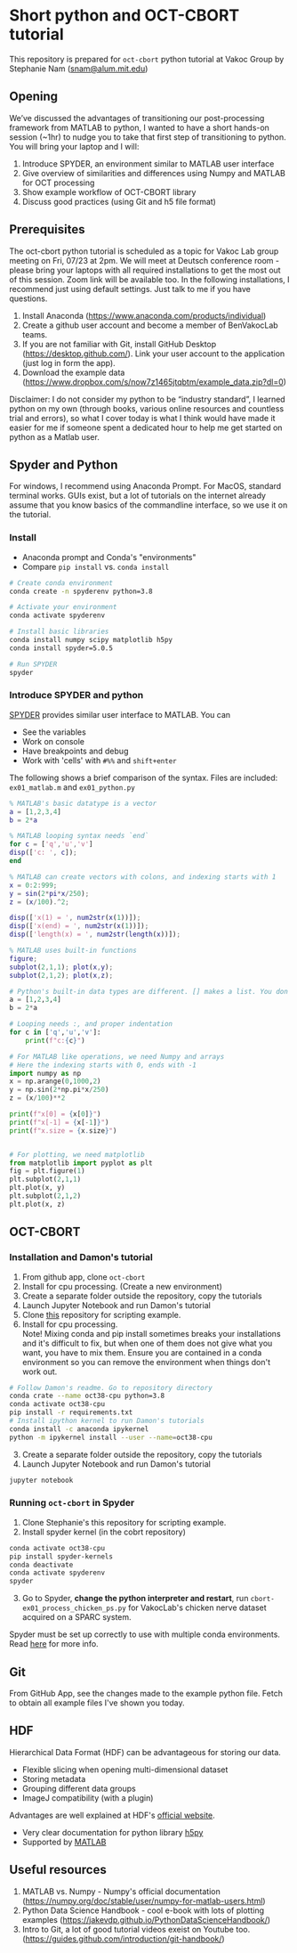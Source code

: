 # Short python and OCT-CBORT tutorial

This repository is prepared for `oct-cbort` python tutorial at Vakoc Group
by Stephanie Nam (snam@alum.mit.edu)

## Opening
We’ve discussed the advantages of transitioning our post-processing framework from MATLAB to python, I wanted to have a short hands-on session (~1hr) to nudge you to take that first step of transitioning to python. You will bring your laptop and I will:

1. Introduce SPYDER, an environment similar to MATLAB user interface
2. Give overview of similarities and differences using Numpy and MATLAB for OCT processing
3. Show example workflow of OCT-CBORT library
4. Discuss good practices (using Git and h5 file format)


## Prerequisites
The oct-cbort python tutorial is scheduled as a topic for Vakoc Lab group meeting on Fri, 07/23 at 2pm. We will meet at Deutsch conference room - please bring your laptops with all required installations to get the most out of this session. Zoom link will be available too. 
In the following installations, I recommend just using default settings. Just talk to me if you have questions. 

1. Install Anaconda (https://www.anaconda.com/products/individual)
2. Create a github user account and become a member of BenVakocLab teams.
3. If you are not familiar with Git, install GitHub Desktop (https://desktop.github.com/).  Link your user account to the application (just log in form the app).
4. Download the example data (https://www.dropbox.com/s/now7z1465jtqbtm/example_data.zip?dl=0)

Disclaimer: 
I do not consider my python to be “industry standard”, I learned python on my own (through books, various online resources and countless trial and errors), so what I cover today is what I think would have made it easier for me if someone spent a dedicated hour to help me get started on python as a Matlab user.



## Spyder and Python
For windows, I recommend using Anaconda Prompt. For MacOS, standard terminal works. GUIs exist, but a lot of tutorials on the internet already assume that you know basics of the commandline interface, so we use it on the tutorial. 


### Install

* Anaconda prompt and Conda's "environments"
* Compare `pip install` vs. `conda install`

```bash
# Create conda environment
conda create -n spyderenv python=3.8

# Activate your environment
conda activate spyderenv

# Install basic libraries
conda install numpy scipy matplotlib h5py
conda install spyder=5.0.5 

# Run SPYDER
spyder
```


### Introduce SPYDER and python

[SPYDER](https://www.spyder-ide.org/) provides similar user interface to MATLAB. You can

* See the variables
* Work on console
* Have breakpoints and debug
* Work with 'cells' with `#%%` and `shift+enter`

The following shows a brief comparison of the syntax. 
Files are included: `ex01_matlab.m` and `ex01_python.py`

```matlab
% MATLAB's basic datatype is a vector
a = [1,2,3,4]
b = 2*a

% MATLAB looping syntax needs `end`
for c = ['q','u','v']
disp(['c: ', c]);
end

% MATLAB can create vectors with colons, and indexing starts with 1
x = 0:2:999;
y = sin(2*pi*x/250);
z = (x/100).^2;

disp(['x(1) = ', num2str(x(1))]);
disp(['x(end) = ', num2str(x(1))]);
disp(['length(x) = ', num2str(length(x))]);

% MATLAB uses built-in functions
figure;
subplot(2,1,1); plot(x,y);
subplot(2,1,2); plot(x,z);
```


```python
# Python's built-in data types are different. [] makes a list. You don't need ;
a = [1,2,3,4]
b = 2*a 

# Looping needs :, and proper indentation
for c in ['q','u','v']:
    print(f"c:{c}")

# For MATLAB like operations, we need Numpy and arrays
# Here the indexing starts with 0, ends with -1
import numpy as np
x = np.arange(0,1000,2)
y = np.sin(2*np.pi*x/250)
z = (x/100)**2

print(f"x[0] = {x[0]}")
print(f"x[-1] = {x[-1]}")
print(f"x.size = {x.size}")


# For plotting, we need matplotlib
from matplotlib import pyplot as plt
fig = plt.figure(1)
plt.subplot(2,1,1)
plt.plot(x, y)
plt.subplot(2,1,2)
plt.plot(x, z)
```



## OCT-CBORT
### Installation and Damon's tutorial
1. From github app, clone `oct-cbort`
2. Install for cpu processing. (Create a new environment) 
3. Create a separate folder outside the repository, copy the tutorials
4. Launch Jupyter Notebook and run Damon's tutorial
5. Clone [this](https://github.com/sweetzinc/vlab-pytutorial) repository for scripting example.
2. Install for cpu processing. <br>Note! Mixing conda and pip install sometimes breaks your installations and it's difficult to fix, but when one of them does not give what you want, you have to mix them. Ensure you are contained in a conda environment so you can remove the environment when things don't work out.
```bash
# Follow Damon's readme. Go to repository directory
conda crate --name oct38-cpu python=3.8
conda activate oct38-cpu
pip install -r requirements.txt
# Install ipython kernel to run Damon's tutorials
conda install -c anaconda ipykernel
python -m ipykernel install --user --name=oct38-cpu
```
3. Create a separate folder outside the repository, copy the tutorials
4. Launch Jupyter Notebook and run Damon's tutorial
```bash
jupyter notebook
```
### Running `oct-cbort` in Spyder
1. Clone Stephanie's this repository for scripting example.
2. Install spyder kernel (in the cobrt repository)
```bash
conda activate oct38-cpu
pip install spyder-kernels
conda deactivate
conda activate spyderenv
spyder
```
3. Go to Spyder, **change the python interpreter and restart**, run `cbort-ex01_process_chicken_ps.py` for VakocLab's chicken nerve dataset acquired on a SPARC system. 

Spyder must be set up correctly to use with multiple conda environments. Read [here](https://github.com/spyder-ide/spyder/wiki/Working-with-packages-and-environments-in-Spyder 
) for more info. 


## Git 
From GitHub App, see the changes made to the example python file. 
Fetch to obtain all example files I've shown you today. 


## HDF 
Hierarchical Data Format (HDF) can be advantageous for storing our data. 
* Flexible slicing when opening multi-dimensional dataset
* Storing metadata 
* Grouping different data groups
* ImageJ compatibility (with a plugin)

Advantages are well explained at HDF's [official website](https://www.hdfgroup.org/solutions/hdf5/).
* Very clear documentation for python library [h5py](https://docs.h5py.org/en/stable/)
* Supported by [MATLAB](https://www.mathworks.com/help/matlab/hdf5-files.html)





## Useful resources

1. MATLAB vs. Numpy - Numpy's official documentation (https://numpy.org/doc/stable/user/numpy-for-matlab-users.html)
2. Python Data Science Handbook - cool e-book with lots of plotting examples (https://jakevdp.github.io/PythonDataScienceHandbook/)
3. Intro to Git, a lot of good tutorial videos exeist on Youtube too. (https://guides.github.com/introduction/git-handbook/)

